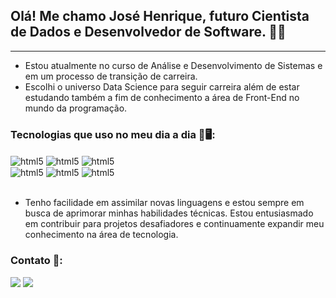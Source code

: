 ## Olá! Me chamo José Henrique, futuro Cientista de Dados e Desenvolvedor de Software. 👋😁
___
- Estou atualmente no curso de Análise e Desenvolvimento de Sistemas e em um processo de transição de carreira.
- Escolhi o universo Data Science para seguir carreira além de estar estudando também a fim de conhecimento a área de Front-End no mundo da programação.
### Tecnologias que uso no meu dia a dia 🤖🖥️:

<div style="display: inline_block">
  <img align="center" alt="html5" src="https://img.shields.io/badge/HTML5-E34F26?style=for-the-badge&logo=html5&logoColor=white" />
  <img align="center" alt="html5" src="https://img.shields.io/badge/CSS3-1572B6?style=for-the-badge&logo=css3&logoColor=white" />
  <img align="center" alt="html5" src="https://img.shields.io/badge/JavaScript-F7DF1E?style=for-the-badge&logo=javascript&logoColor=black" /><br/>
  <img align="center" alt="html5" src="https://img.shields.io/badge/React-20232A?style=for-the-badge&logo=react&logoColor=61DAFB" />
  <img align="center" alt="html5" src="https://img.shields.io/badge/Python-3776AB?style=for-the-badge&logo=python&logoColor=white" />
  <img align="center" alt="html5" src="https://img.shields.io/badge/MySQL-00000F?style=for-the-badge&logo=mysql&logoColor=white" />
</div><br/>

- Tenho facilidade em assimilar novas linguagens e estou sempre em busca de aprimorar minhas habilidades técnicas. Estou entusiasmado em contribuir para projetos desafiadores e continuamente expandir meu conhecimento na área de tecnologia.

### Contato 📧:

<a href = "mailto:henrique.souzasilva03@gmail.com"><img loading="lazy" src="https://img.shields.io/badge/Gmail-D14836?style=for-the-badge&logo=gmail&logoColor=white" target="_blank"></a>
<a href="https://www.linkedin.com/in/jose-henrique-souza-1b446a241" target="_blank"><img loading="lazy" src="https://img.shields.io/badge/-LinkedIn-%230077B5?style=for-the-badge&logo=linkedin&logoColor=white" target="_blank"></a>
